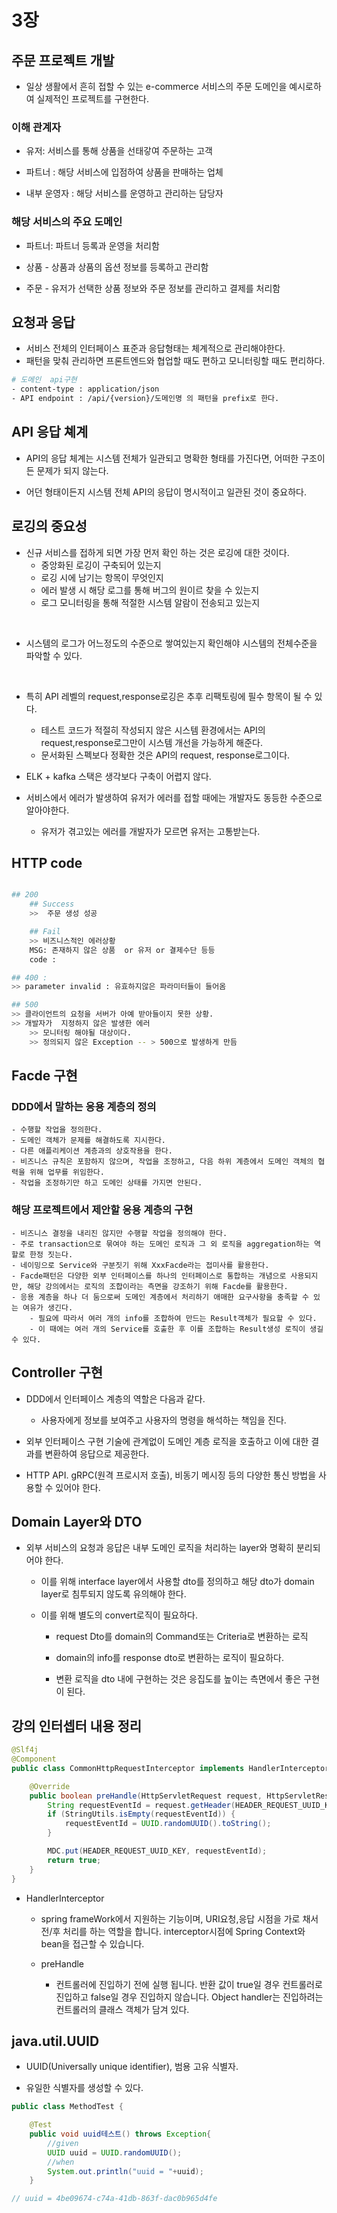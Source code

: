 # 3장


## 주문 프로젝트 개발

- 일상 생활에서 흔히 접할 수 있는 e-commerce 서비스의 주문 도메인을 예시로하여 실제적인 프로젝트를 구현한다.


### 이해 관계자

- 유저: 서비스를 통해 상품을 선태갛여 주문하는 고객

- 파트너 : 해당 서비스에 입점하여 상품을 판매하는 업체

- 내부 운영자 : 해당 서비스를 운영하고 관리하는 담당자


### 해당 서비스의 주요 도메인

- 파트너: 파트너 등록과 운영을 처리함

- 상품 - 상품과 상품의 옵션 정보를 등록하고 관리함

- 주문 - 유저가 선택한 상품 정보와 주문 정보를 관리하고 결제를 처리함

## 요청과 응답 

- 서비스 전체의 인터페이스 표준과 응답형태는 체계적으로 관리해야한다.
- 패턴을 맞춰 관리하면 프론트엔드와 협업할 때도 편하고 모니터링할 때도 편리하다.

```bash
# 도메인  api구현
- content-type : application/json
- API endpoint : /api/{version}/도메인명 의 패턴을 prefix로 한다.

```

## API 응답 쳬계
- API의 응답 체계는 시스템 전체가 일관되고 명확한 형태를 가진다면, 어떠한 구조이든 문제가 되지 않는다.

- 어던 형태이든지 시스템 전체 API의 응답이 명시적이고 일관된 것이 중요하다.



## 로깅의 중요성

- 신규 서비스를 접하게 되면 가장 먼저 확인 하는 것은 로깅에 대한 것이다.
    - 중앙화된 로깅이 구축되어 있는지
    - 로깅 시에 남기는 항목이 무엇인지
    - 에러 발생 시 해당 로그를 통해 버그의 원이르 찾을 수 있는지
    - 로그 모니터링을 통해 적절한 시스템 알람이 전송되고 있는지

<br>

- 시스템의 로그가 어느정도의 수준으로 쌓여있는지 확인해야 시스템의 전체수준을 파악할 수 있다. 

<br>

- 특히 API 레벨의 request,response로깅은 추후 리팩토링에 필수 항목이 될 수 있다.
    - 테스트 코드가 적절히 작성되지 않은 시스템 환경에서는 API의 request,response로그만이 시스템 개선을 가능하게 해준다.
    - 문서화된 스펙보다 정확한 것은 API의 request, response로그이다.
- ELK + kafka 스택은 생각보다 구축이 어렵지 않다.

- 서비스에서 에러가 발생하여 유저가 에러를 접할 때에는 개발자도 동등한 수준으로 알아야한다.
    - 유저가 겪고있는 에러를 개발자가 모르면 유저는 고통받는다.


## HTTP  code

```bash

## 200 
    ## Success
    >>  주문 생성 성공

    ## Fail
    >> 비즈니스적인 에러상황
    MSG: 존재하지 않은 상품  or 유저 or 결제수단 등등
    code :

## 400 :
>> parameter invalid : 유효하지않은 파라미터들이 들어옴

## 500
>> 클라이언트의 요청을 서버가 아예 받아들이지 못한 상황.
>> 개발자가  지정하지 않은 발생한 에러 
    >> 모니터링 해야될 대상이다.
    >> 정의되지 않은 Exception -- > 500으로 발생하게 만듬
```


## Facde 구현

### DDD에서 말하는 응용 계층의 정의 
    - 수행할 작업을 정의한다.
    - 도메인 객체가 문제를 해결하도록 지시한다.
    - 다른 애플리케이션 계층과의 상호작용을 한다.
    - 비즈니스 규칙은 포함하지 않으며, 작업을 조정하고, 다음 하위 계층에서 도메인 객체의 협력을 위해 업무를 위임한다. 
    - 작업을 조정하기만 하고 도메인 상태를 가지면 안된다.


### 해당 프로젝트에서 제안할 응용 계층의 구현
    - 비즈니스 결정을 내리진 않지만 수행할 작업을 정의해야 한다.
    - 주로 transaction으로 묶여야 하는 도메인 로직과 그 외 로직을 aggregation하는 역할로 한정 짓는다.
    - 네이밍으로 Service와 구분짓기 위해 XxxFacde라는 접미사를 활용한다.
    - Facde패턴은 다양한 외부 인터페이스를 하나의 인터페이스로 통합하는 개념으로 사용되지만, 해당 강의에서는 로직의 조합이라는 측면을 강조하기 위해 Facde를 활용한다.
    - 응용 계층을 하나 더 둠으로써 도메인 계층에서 처리하기 애매한 요구사항을 충족할 수 있는 여유가 생긴다.
        - 필요에 따라서 여러 개의 info를 조합하여 만드는 Result객체가 필요할 수 있다.
        - 이 때에는 여러 개의 Service를 호출한 후 이를 조합하는 Result생성 로직이 생길 수 있다.



## Controller 구현
- DDD에서 인터페이스 계층의 역할은 다음과 같다.
    - 사용자에게 정보를 보여주고 사용자의 명령을 해석하는 책임을 진다.

- 외부 인터페이스 구현 기술에 관계없이 도메인 계층 로직을 호출하고 이에 대한 결과를 변환하여 응답으로 제공한다.

- HTTP API. gRPC(원격 프로시저 호출), 비동기 메시징 등의 다양한 통신 방법을 사용할 수 있어야 한다.


## Domain Layer와 DTO

- 외부 서비스의 요청과 응답은 내부 도메인 로직을 처리하는 layer와 명확히 분리되어야 한다.
    - 이를 위해 interface layer에서 사용할 dto를 정의하고 해당 dto가 domain layer로 침투되지 않도록 유의해야 한다.

    - 이를 위해 별도의 convert로직이 필요하다.
        - request Dto를 domain의 Command또는 Criteria로 변환하는 로직
        - domain의 info를 response dto로 변환하는 로직이 필요하다.

        - 변환 로직을 dto 내에 구현하는 것은 응집도를 높이는 측면에서 좋은 구현이 된다.
        

## 강의 인터셉터 내용 정리

```java
@Slf4j
@Component
public class CommonHttpRequestInterceptor implements HandlerInterceptor {

    @Override
    public boolean preHandle(HttpServletRequest request, HttpServletResponse response, Object handler) {
        String requestEventId = request.getHeader(HEADER_REQUEST_UUID_KEY);
        if (StringUtils.isEmpty(requestEventId)) {
            requestEventId = UUID.randomUUID().toString();
        }

        MDC.put(HEADER_REQUEST_UUID_KEY, requestEventId);
        return true;
    }
}
```

- HandlerInterceptor
    -  spring frameWork에서 지원하는 기능이며, URI요청,응답 시점을 가로 채서 전/후 처리를 하는 역할을 합니다. interceptor시점에 Spring Context와 bean을 접근할 수 있습니다.

    - preHandle 
        - 컨트롤러에 진입하기 전에 실행 됩니다. 반환 값이 true일 경우 컨트롤러로 진입하고 false일 경우 진입하지 않습니다. Object handler는 진입하려는 컨트롤러의 클래스 객체가 담겨 있다. 


## java.util.UUID

- UUID(Universally unique identifier), 범용 고유 식별자.

- 유일한 식별자를 생성할 수 있다.

```java
public class MethodTest {

    @Test
    public void uuid테스트() throws Exception{
        //given
        UUID uuid = UUID.randomUUID();
        //when
        System.out.println("uuid = "+uuid);
    }

// uuid = 4be09674-c74a-41db-863f-dac0b965d4fe

```